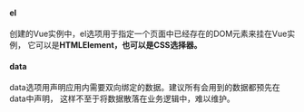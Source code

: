 #### el
创建的Vue实例中，el选项用于指定一个页面中已经存在的DOM元素来挂在Vue实例，
它可以是**HTMLElement，也可以是CSS选择器。**
#### data
data选项用声明应用内需要双向绑定的数据。建议所有会用到的数据都预先在data中声明，
这样不至于将数据散落在业务逻辑中，难以维护。

